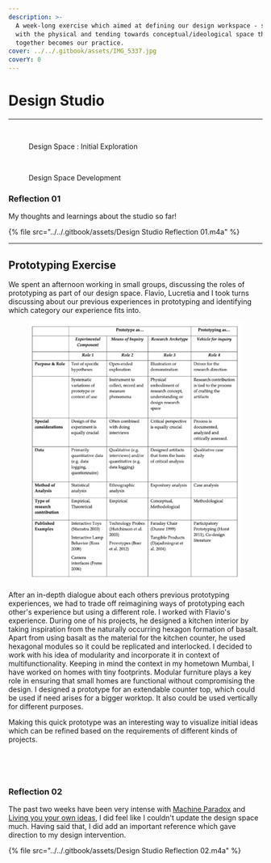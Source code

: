 ```yaml
---
description: >-
  A week-long exercise which aimed at defining our design workspace - starting
  with the physical and tending towards conceptual/ideological space that
  together becomes our practice.
cover: ../../.gitbook/assets/IMG_5337.jpg
coverY: 0
---
```


# Design Studio&#x20;



***



<figure><img src="../../.gitbook/assets/Mind map.jpg" alt=""><figcaption><p>Design Space : Initial Exploration</p></figcaption></figure>







<figure><img src="../../.gitbook/assets/Design Space (1).jpg" alt=""><figcaption><p>Design Space Development </p></figcaption></figure>



### **Reflection 01**&#x20;

My thoughts and learnings about the studio so far!&#x20;

{% file src="../../.gitbook/assets/Design Studio Reflection 01.m4a" %}

***



## Prototyping Exercise

We spent an afternoon working in small groups, discussing the roles of prototyping as part of our design space. Flavio, Lucretia and I took turns discussing about our previous experiences in prototyping and identifying which category our experience fits into.&#x20;



<figure><img src="../../.gitbook/assets/Screenshot 2024-11-03 215223.png" alt=""><figcaption></figcaption></figure>

After an in-depth dialogue about each others previous prototyping experiences, we had to trade off reimagining ways of prototyping each other's experience but using a different  role. I worked with Flavio's experience. During one of his projects, he designed a kitchen interior by taking inspiration from the naturally occurring hexagon formation of basalt. Apart from using basalt as the material for the kitchen counter, he used hexagonal modules so it could be replicated and interlocked. I decided to work with his idea of modularity and incorporate it in context of multifunctionality. Keeping in mind the context in my hometown Mumbai, I have worked on homes with tiny footprints. Modular furniture plays a key role in ensuring that small homes are functional without compromising the design. I designed a prototype for an extendable counter top, which could be used if need arises for a bigger worktop. It also could be used vertically for different purposes.&#x20;

Making this quick prototype was an interesting way to visualize initial ideas which can be refined based on the requirements of different kinds of projects.



<div>

<figure><img src="../../.gitbook/assets/ezgif.com-speed (1).gif" alt="" width="300"><figcaption></figcaption></figure>

 

<figure><img src="../../.gitbook/assets/IMG_5753-ezgif.com-video-to-gif-converter.gif" alt="" width="300"><figcaption></figcaption></figure>

</div>



### Reflection 02&#x20;

The past two weeks have been very intense with [Machine Paradox](machine-paradox.md) and [Living you your own ideas](living-with-your-own-ideas.md), I did feel like I couldn't update the design space much. Having said that, I did add an important reference which gave direction to my design intervention.&#x20;

{% file src="../../.gitbook/assets/Design Studio Reflection 02.m4a" %}

